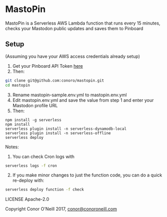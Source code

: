 # MastoPin

MastoPin is a Serverless AWS Lambda function that runs every 15 minutes, checks your
Mastodon public updates and saves them to Pinboard

## Setup

(Assuming you have your AWS access credentials already setup)

1. Get your Pinboard API Token [here](https://pinboard.in/settings/password)
2. Then:

```bash
git clone git@github.com:conoro/mastopin.git
cd mastopin
```

3. Rename mastopin-sample.env.yml to mastopin.env.yml
4. Edit mastopin.env.yml and save the value from step 1 and enter your Mastodon
   profile URL
5. Then:

```
npm install -g serverless
npm install
serverless plugin install -n serverless-dynamodb-local
serverless plugin install -n serverless-offline
serverless deploy
```

Notes:

1. You can check Cron logs with

```bash
serverless logs -f cron
```

2. If you make minor changes to just the function code, you can do a quick
   re-deploy with:

```bash
serverless deploy function -f check
```

LICENSE Apache-2.0

Copyright Conor O'Neill 2017, conor@conoroneill.com
